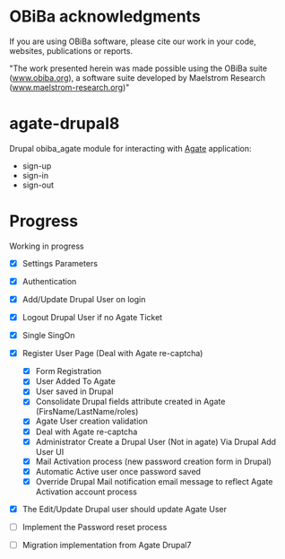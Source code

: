 # OBiBa acknowledgments

If you are using OBiBa software, please cite our work in your code, websites, publications or reports.

"The work presented herein was made possible using the OBiBa suite (www.obiba.org), a  software suite developed by Maelstrom Research (www.maelstrom-research.org)"

agate-drupal8
=============

Drupal obiba_agate module for interacting with [Agate](https://github.com/obiba/agate) application:
* sign-up
* sign-in
* sign-out

Progress
=============

Working in progress
- [x] Settings Parameters
- [x] Authentication
- [x] Add/Update Drupal User on login
- [x] Logout Drupal User if no Agate Ticket
- [x] Single SingOn 
- [x] Register User Page (Deal with Agate re-captcha)
    - [x] Form Registration
    - [x] User Added To Agate
    - [x] User saved in Drupal
    - [x] Consolidate Drupal fields attribute created in Agate (FirsName/LastName/roles)
    - [x] Agate User creation validation
    - [x] Deal with Agate re-captcha
    - [x] Administrator Create a Drupal User (Not in agate) Via Drupal Add User UI
    - [x] Mail Activation process (new password creation form in Drupal)
    - [x] Automatic Active user once password saved
    - [x] Override Drupal Mail notification email message to reflect Agate Activation account process
- [x] The Edit/Update Drupal user should update Agate User  
- [ ] Implement the Password reset process 
- [ ] Migration implementation from Agate Drupal7
 

